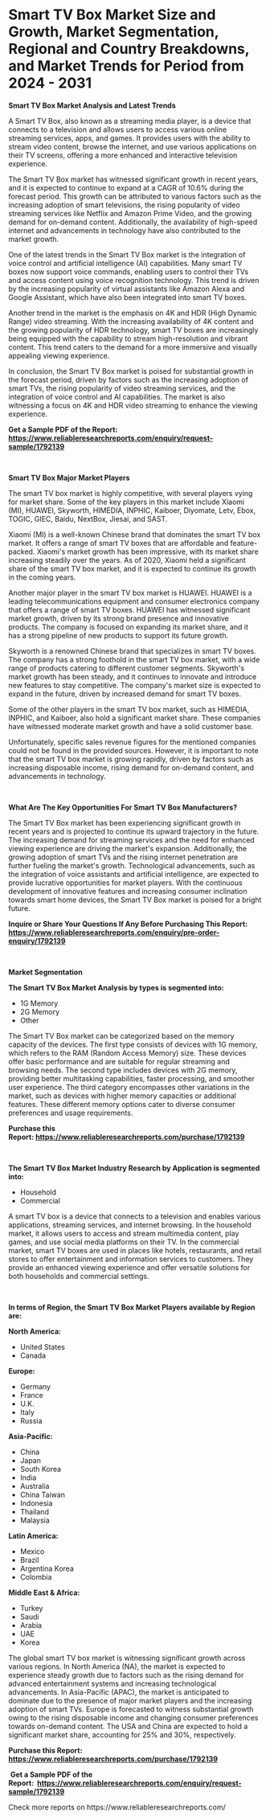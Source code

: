 <p><h1>Smart TV Box Market Size and Growth, Market Segmentation, Regional and Country Breakdowns, and Market Trends for Period from 2024 -  2031</h1></p><p><strong>Smart TV Box Market Analysis and Latest Trends</strong></p>
<p><p>A Smart TV Box, also known as a streaming media player, is a device that connects to a television and allows users to access various online streaming services, apps, and games. It provides users with the ability to stream video content, browse the internet, and use various applications on their TV screens, offering a more enhanced and interactive television experience.</p><p>The Smart TV Box market has witnessed significant growth in recent years, and it is expected to continue to expand at a CAGR of 10.6% during the forecast period. This growth can be attributed to various factors such as the increasing adoption of smart televisions, the rising popularity of video streaming services like Netflix and Amazon Prime Video, and the growing demand for on-demand content. Additionally, the availability of high-speed internet and advancements in technology have also contributed to the market growth.</p><p>One of the latest trends in the Smart TV Box market is the integration of voice control and artificial intelligence (AI) capabilities. Many smart TV boxes now support voice commands, enabling users to control their TVs and access content using voice recognition technology. This trend is driven by the increasing popularity of virtual assistants like Amazon Alexa and Google Assistant, which have also been integrated into smart TV boxes.</p><p>Another trend in the market is the emphasis on 4K and HDR (High Dynamic Range) video streaming. With the increasing availability of 4K content and the growing popularity of HDR technology, smart TV boxes are increasingly being equipped with the capability to stream high-resolution and vibrant content. This trend caters to the demand for a more immersive and visually appealing viewing experience.</p><p>In conclusion, the Smart TV Box market is poised for substantial growth in the forecast period, driven by factors such as the increasing adoption of smart TVs, the rising popularity of video streaming services, and the integration of voice control and AI capabilities. The market is also witnessing a focus on 4K and HDR video streaming to enhance the viewing experience.</p></p>
<p><strong>Get a Sample PDF of the Report:&nbsp; <a href="https://www.reliableresearchreports.com/enquiry/request-sample/1792139">https://www.reliableresearchreports.com/enquiry/request-sample/1792139</a></strong></p>
<p>&nbsp;</p>
<p><strong>Smart TV Box Major Market Players</strong></p>
<p><p>The smart TV box market is highly competitive, with several players vying for market share. Some of the key players in this market include Xiaomi (MI), HUAWEI, Skyworth, HIMEDIA, INPHIC, Kaiboer, Diyomate, Letv, Ebox, TOGIC, GIEC, Baidu, NextBox, Jiesai, and SAST.</p><p>Xiaomi (MI) is a well-known Chinese brand that dominates the smart TV box market. It offers a range of smart TV boxes that are affordable and feature-packed. Xiaomi's market growth has been impressive, with its market share increasing steadily over the years. As of 2020, Xiaomi held a significant share of the smart TV box market, and it is expected to continue its growth in the coming years.</p><p>Another major player in the smart TV box market is HUAWEI. HUAWEI is a leading telecommunications equipment and consumer electronics company that offers a range of smart TV boxes. HUAWEI has witnessed significant market growth, driven by its strong brand presence and innovative products. The company is focused on expanding its market share, and it has a strong pipeline of new products to support its future growth.</p><p>Skyworth is a renowned Chinese brand that specializes in smart TV boxes. The company has a strong foothold in the smart TV box market, with a wide range of products catering to different customer segments. Skyworth's market growth has been steady, and it continues to innovate and introduce new features to stay competitive. The company's market size is expected to expand in the future, driven by increased demand for smart TV boxes.</p><p>Some of the other players in the smart TV box market, such as HIMEDIA, INPHIC, and Kaiboer, also hold a significant market share. These companies have witnessed moderate market growth and have a solid customer base.</p><p>Unfortunately, specific sales revenue figures for the mentioned companies could not be found in the provided sources. However, it is important to note that the smart TV box market is growing rapidly, driven by factors such as increasing disposable income, rising demand for on-demand content, and advancements in technology.</p></p>
<p>&nbsp;</p>
<p><strong>What Are The Key Opportunities For Smart TV Box Manufacturers?</strong></p>
<p><p>The Smart TV Box market has been experiencing significant growth in recent years and is projected to continue its upward trajectory in the future. The increasing demand for streaming services and the need for enhanced viewing experience are driving the market's expansion. Additionally, the growing adoption of smart TVs and the rising internet penetration are further fueling the market's growth. Technological advancements, such as the integration of voice assistants and artificial intelligence, are expected to provide lucrative opportunities for market players. With the continuous development of innovative features and increasing consumer inclination towards smart home devices, the Smart TV Box market is poised for a bright future.</p></p>
<p><strong>Inquire or Share Your Questions If Any Before Purchasing This Report: <a href="https://www.reliableresearchreports.com/enquiry/pre-order-enquiry/1792139">https://www.reliableresearchreports.com/enquiry/pre-order-enquiry/1792139</a></strong></p>
<p>&nbsp;</p>
<p><strong>Market Segmentation</strong></p>
<p><strong>The Smart TV Box Market Analysis by types is segmented into:</strong></p>
<p><ul><li>1G Memory</li><li>2G Memory</li><li>Other</li></ul></p>
<p><p>The Smart TV Box market can be categorized based on the memory capacity of the devices. The first type consists of devices with 1G memory, which refers to the RAM (Random Access Memory) size. These devices offer basic performance and are suitable for regular streaming and browsing needs. The second type includes devices with 2G memory, providing better multitasking capabilities, faster processing, and smoother user experience. The third category encompasses other variations in the market, such as devices with higher memory capacities or additional features. These different memory options cater to diverse consumer preferences and usage requirements.</p></p>
<p><strong>Purchase this Report:&nbsp;<a href="https://www.reliableresearchreports.com/purchase/1792139">https://www.reliableresearchreports.com/purchase/1792139</a></strong></p>
<p>&nbsp;</p>
<p><strong>The Smart TV Box Market Industry Research by Application is segmented into:</strong></p>
<p><ul><li>Household</li><li>Commercial</li></ul></p>
<p><p>A smart TV box is a device that connects to a television and enables various applications, streaming services, and internet browsing. In the household market, it allows users to access and stream multimedia content, play games, and use social media platforms on their TV. In the commercial market, smart TV boxes are used in places like hotels, restaurants, and retail stores to offer entertainment and information services to customers. They provide an enhanced viewing experience and offer versatile solutions for both households and commercial settings.</p></p>
<p>&nbsp;</p>
<p><strong>In terms of Region, the Smart TV Box Market Players available by Region are:</strong></p>
<p>
    <p> <strong> North America: </strong>
        <ul>
            <li>United States</li>
            <li>Canada</li>
        </ul>
        </p> 
    <p> <strong> Europe: </strong>
        <ul>
            <li>Germany</li>
            <li>France</li>
            <li>U.K.</li>
            <li>Italy</li>
            <li>Russia</li>
        </ul>
        </p> 
    <p> <strong> Asia-Pacific: </strong>
        <ul>
            <li>China</li>
            <li>Japan</li>
            <li>South Korea</li>
            <li>India</li>
            <li>Australia</li>
            <li>China Taiwan</li>
            <li>Indonesia</li>
            <li>Thailand</li>
            <li>Malaysia</li>
        </ul>
        </p> 
    <p> <strong> Latin America: </strong>
        <ul>
            <li>Mexico</li>
            <li>Brazil</li>
            <li>Argentina Korea</li>
            <li>Colombia</li>
        </ul>
        </p> 
    <p> <strong> Middle East & Africa: </strong>
        <ul>
            <li>Turkey</li>
            <li>Saudi</li>
            <li>Arabia</li>
            <li>UAE</li>
            <li>Korea</li>
        </ul>
    </p>
    </p>
<p><p>The global smart TV box market is witnessing significant growth across various regions. In North America (NA), the market is expected to experience steady growth due to factors such as the rising demand for advanced entertainment systems and increasing technological advancements. In Asia-Pacific (APAC), the market is anticipated to dominate due to the presence of major market players and the increasing adoption of smart TVs. Europe is forecasted to witness substantial growth owing to the rising disposable income and changing consumer preferences towards on-demand content. The USA and China are expected to hold a significant market share, accounting for 25% and 30%, respectively.</p></p>
<p><strong>Purchase this Report: <a href="https://www.reliableresearchreports.com/purchase/1792139">https://www.reliableresearchreports.com/purchase/1792139</a></strong></p>
<p>&nbsp;<strong>Get a Sample PDF of the Report:&nbsp;&nbsp;<a href="https://www.reliableresearchreports.com/enquiry/request-sample/1792139">https://www.reliableresearchreports.com/enquiry/request-sample/1792139</a></strong></p>
<p><strong></strong></p>
<p>Check more reports on https://www.reliableresearchreports.com/</p>